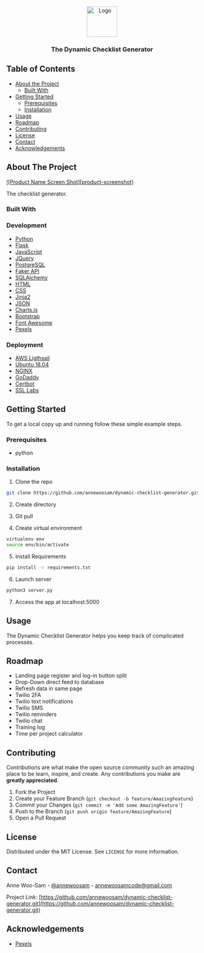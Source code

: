 
<!-- PROJECT LOGO -->
<br />
<p align="center">
  <a href="https://github.com/othneildrew/Best-README-Template">
    <img src="images/logo.png" alt="Logo" width="80" height="80">
  </a>

  <h3 align="center">The Dynamic Checklist Generator</h3>

</p>

<!-- TABLE OF CONTENTS -->
## Table of Contents

* [About the Project](#about-the-project)
  * [Built With](#built-with)
* [Getting Started](#getting-started)
  * [Prerequisites](#prerequisites)
  * [Installation](#installation)
* [Usage](#usage)
* [Roadmap](#roadmap)
* [Contributing](#contributing)
* [License](#license)
* [Contact](#contact)
* [Acknowledgements](#acknowledgements)

<!-- ABOUT THE PROJECT -->
## About The Project

[![Product Name Screen Shot][product-screenshot]](https://example.com)

The checklist generator.

### Built With

### Development

* [Python](https://www.python.org)
* [Flask](https://flask.palletsprojects.com/en/1.1.x/)
* [JavaScript](https://developer.mozilla.org/en-US/docs/Web/JavaScript)
* [JQuery](https://jquery.com)
* [PostgreSQL](https://www.postgresql.org)
* [Faker API](https://faker.readthedocs.io/en/master/)
* [SQLAlchemy](https://www.sqlalchemy.org)
* [HTML](https://developer.mozilla.org/en-US/docs/Web/HTML)
* [CSS](https://developer.mozilla.org/en-US/docs/Web/CSS)
* [Jinja2](https://jinja.palletsprojects.com/en/2.11.x/)
* [JSON](https://developer.mozilla.org/en-US/docs/Web/JavaScript/Reference/Global_Objects/JSON)
* [Charts.js](https://www.chartjs.org/docs/latest/)
* [Bootstrap](https://getbootstrap.com)
* [Font Awesome](https://fontawesome.com)
* [Pexels](https://www.pexels.com)

### Deployment

* [AWS Ligthsail](https://aws.amazon.com/lightsail/)
* [Ubuntu 18.04](https://help.ubuntu.com/)
* [NGINX](https://nginx.org/en/)
* [GoDaddy](https://www.godaddy.com)
* [Certbot](https://certbot.eff.org/)
* [SSL Labs](https://www.ssllabs.com/ssltest/)

<!-- GETTING STARTED -->
## Getting Started

To get a local copy up and running follow these simple example steps.

### Prerequisites

* python

### Installation

1. Clone the repo

```sh
git clone https://github.com/annewoosam/dynamic-checklist-generator.git
```
2. Create directory

3. Git pull

4. Create virtual environment
```sh
virtualenv env
source env/bin/activate
```

5. Install Requirements
```sh
pip install -r requirements.txt
```

6. Launch server
```sh
python3 server.py
```
7. Access the app at localhost:5000

<!-- USAGE EXAMPLES -->
## Usage

The Dynamic Checklist Generator helps you keep track of complicated processes.

<!-- ROADMAP -->
## Roadmap

* Landing page register and log-in button split
* Drop-Down direct feed to database
* Refresh data in same page
* Twilio 2FA
* Twilio text notifications
* Twilio SMS
* Twilio reminders
* Twilio chat
* Training log
* Time per project calculator

<!-- CONTRIBUTING -->
## Contributing

Contributions are what make the open source community such an amazing place to be learn, inspire, and create. Any contributions you make are **greatly appreciated**.

1. Fork the Project
2. Create your Feature Branch (`git checkout -b feature/AmazingFeature`)
3. Commit your Changes (`git commit -m 'Add some AmazingFeature'`)
4. Push to the Branch (`git push origin feature/AmazingFeature`)
5. Open a Pull Request



<!-- LICENSE -->
## License

Distributed under the MIT License. See `LICENSE` for more information.



<!-- CONTACT -->
## Contact

Anne Woo-Sam - [@annewoosam](https://twitter.com/annewoosam) - annewoosamcode@gmail.com

Project Link: [https://github.com/annewoosam/dynamic-checklist-generator.git](https://github.com/annewoosam/dynamic-checklist-generator.git)


<!-- ACKNOWLEDGEMENTS -->
## Acknowledgements
* [Pexels](https://www.pexels.com)

<!-- MARKDOWN LINKS & IMAGES -->
<!-- https://www.markdownguide.org/basic-syntax/#reference-style-links -->

